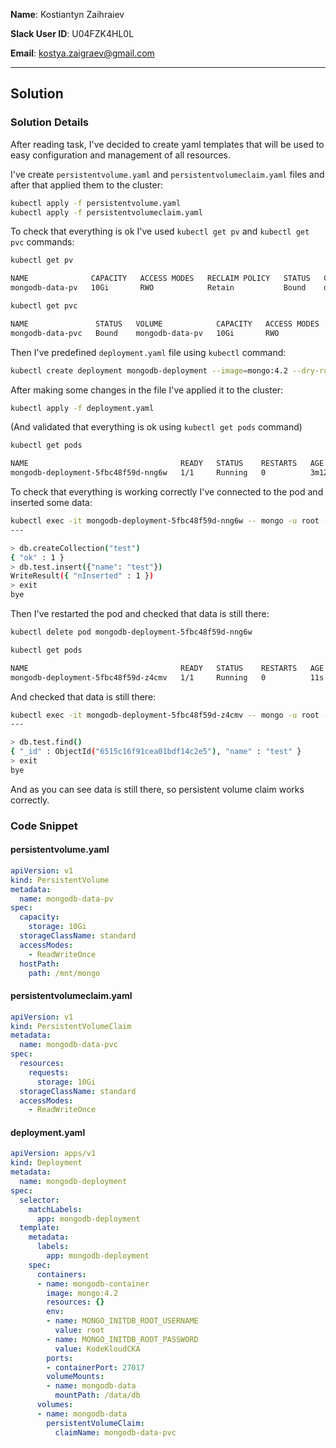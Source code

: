 **Name**: Kostiantyn Zaihraiev

**Slack User ID**: U04FZK4HL0L

**Email**: kostya.zaigraev@gmail.com

---

## Solution

### Solution Details

After reading task, I've decided to create yaml templates that will be used to easy configuration and management of all resources.

I've create `persistentvolume.yaml` and `persistentvolumeclaim.yaml` files and after that applied them to the cluster:

```bash
kubectl apply -f persistentvolume.yaml
kubectl apply -f persistentvolumeclaim.yaml
```

To check that everything is ok I've used `kubectl get pv` and `kubectl get pvc` commands:

```bash
kubectl get pv

NAME              CAPACITY   ACCESS MODES   RECLAIM POLICY   STATUS   CLAIM                      STORAGECLASS   REASON   AGE
mongodb-data-pv   10Gi       RWO            Retain           Bound    default/mongodb-data-pvc   standard                7s

kubectl get pvc

NAME               STATUS   VOLUME            CAPACITY   ACCESS MODES   STORAGECLASS   AGE
mongodb-data-pvc   Bound    mongodb-data-pv   10Gi       RWO            standard       2s
```

Then I've predefined `deployment.yaml` file using `kubectl` command:

```bash
kubectl create deployment mongodb-deployment --image=mongo:4.2 --dry-run=client -o yaml > deployment.yaml
```

After making some changes in the file I've applied it to the cluster:

```bash
kubectl apply -f deployment.yaml
```

(And validated that everything is ok using `kubectl get pods` command)
```bash
kubectl get pods

NAME                                  READY   STATUS    RESTARTS   AGE
mongodb-deployment-5fbc48f59d-nng6w   1/1     Running   0          3m12s
```

To check that everything is working correctly I've connected to the pod and inserted some data:

```bash
kubectl exec -it mongodb-deployment-5fbc48f59d-nng6w -- mongo -u root -p KodeKloudCKA
---

> db.createCollection("test")
{ "ok" : 1 }
> db.test.insert({"name": "test"})
WriteResult({ "nInserted" : 1 })
> exit
bye
```

Then I've restarted the pod and checked that data is still there:

```bash
kubectl delete pod mongodb-deployment-5fbc48f59d-nng6w

kubectl get pods

NAME                                  READY   STATUS    RESTARTS   AGE
mongodb-deployment-5fbc48f59d-z4cmv   1/1     Running   0          11s
```

And checked that data is still there:

```bash
kubectl exec -it mongodb-deployment-5fbc48f59d-z4cmv -- mongo -u root -p KodeKloudCKA
---

> db.test.find()
{ "_id" : ObjectId("6515c16f91cea01bdf14c2e5"), "name" : "test" }
> exit
bye
```

And as you can see data is still there, so persistent volume claim works correctly.

### Code Snippet

#### persistentvolume.yaml
```yaml
apiVersion: v1
kind: PersistentVolume
metadata:
  name: mongodb-data-pv
spec:
  capacity:
    storage: 10Gi
  storageClassName: standard
  accessModes:
    - ReadWriteOnce
  hostPath:
    path: /mnt/mongo
```

#### persistentvolumeclaim.yaml
```yaml
apiVersion: v1
kind: PersistentVolumeClaim
metadata:
  name: mongodb-data-pvc
spec:
  resources:
    requests:
      storage: 10Gi
  storageClassName: standard
  accessModes:
    - ReadWriteOnce
```


#### deployment.yaml
```yaml
apiVersion: apps/v1
kind: Deployment
metadata:
  name: mongodb-deployment
spec:
  selector:
    matchLabels:
      app: mongodb-deployment
  template:
    metadata:
      labels:
        app: mongodb-deployment
    spec:
      containers:
      - name: mongodb-container
        image: mongo:4.2
        resources: {}
        env:
        - name: MONGO_INITDB_ROOT_USERNAME
          value: root
        - name: MONGO_INITDB_ROOT_PASSWORD
          value: KodeKloudCKA
        ports:
        - containerPort: 27017
        volumeMounts:
        - name: mongodb-data
          mountPath: /data/db
      volumes:
      - name: mongodb-data
        persistentVolumeClaim:
          claimName: mongodb-data-pvc
```
